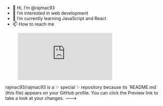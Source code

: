 - 👋 Hi, I’m @rajmac93
- 👀 I’m interested in web development
- 🌱 I’m currently learning JavaScript and React
- 📫 How to reach me 
<figure><embed src="https://wakatime.com/share/@Rajtar/e75527df-be3a-4879-b51f-212f2b7c1ddb.svg"></embed></figure>
rajmac93/rajmac93 is a ✨ special ✨ repository because its `README.md` (this file) appears on your GitHub profile.
You can click the Preview link to take a look at your changes.
--->
